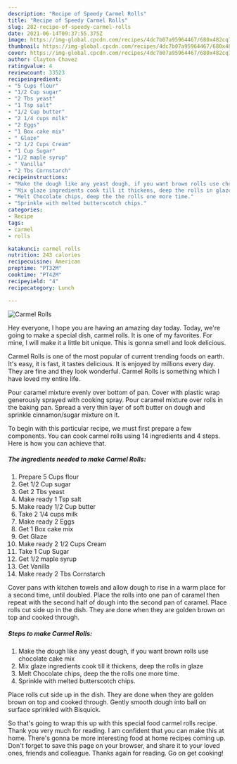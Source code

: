 ```yaml
---
description: "Recipe of Speedy Carmel Rolls"
title: "Recipe of Speedy Carmel Rolls"
slug: 282-recipe-of-speedy-carmel-rolls
date: 2021-06-14T09:37:55.375Z
image: https://img-global.cpcdn.com/recipes/4dc7b07a95964467/680x482cq70/carmel-rolls-recipe-main-photo.jpg
thumbnail: https://img-global.cpcdn.com/recipes/4dc7b07a95964467/680x482cq70/carmel-rolls-recipe-main-photo.jpg
cover: https://img-global.cpcdn.com/recipes/4dc7b07a95964467/680x482cq70/carmel-rolls-recipe-main-photo.jpg
author: Clayton Chavez
ratingvalue: 4
reviewcount: 33523
recipeingredient:
- "5 Cups flour"
- "1/2 Cup sugar"
- "2 Tbs yeast"
- "1 Tsp salt"
- "1/2 Cup butter"
- "2 1/4 cups milk"
- "2 Eggs"
- "1 Box cake mix"
- " Glaze"
- "2 1/2 Cups Cream"
- "1 Cup Sugar"
- "1/2 maple syrup"
- " Vanilla"
- "2 Tbs Cornstarch"
recipeinstructions:
- "Make the dough like any yeast dough, if you want brown rolls use chocolate cake mix"
- "Mix glaze ingredients cook till it thickens, deep the rolls in glaze"
- "Melt Chocolate chips, deep the the rolls one more time."
- "Sprinkle with melted butterscotch chips."
categories:
- Recipe
tags:
- carmel
- rolls

katakunci: carmel rolls 
nutrition: 243 calories
recipecuisine: American
preptime: "PT32M"
cooktime: "PT42M"
recipeyield: "4"
recipecategory: Lunch

---
```



![Carmel Rolls](https://img-global.cpcdn.com/recipes/4dc7b07a95964467/680x482cq70/carmel-rolls-recipe-main-photo.jpg)

Hey everyone, I hope you are having an amazing day today. Today, we're going to make a special dish, carmel rolls. It is one of my favorites. For mine, I will make it a little bit unique. This is gonna smell and look delicious.

Carmel Rolls is one of the most popular of current trending foods on earth. It's easy, it is fast, it tastes delicious. It is enjoyed by millions every day. They are fine and they look wonderful. Carmel Rolls is something which I have loved my entire life.

Pour caramel mixture evenly over bottom of pan. Cover with plastic wrap generously sprayed with cooking spray. Pour caramel mixture over rolls in the baking pan. Spread a very thin layer of soft butter on dough and sprinkle cinnamon/sugar mixture on it.


To begin with this particular recipe, we must first prepare a few components. You can cook carmel rolls using 14 ingredients and 4 steps. Here is how you can achieve that.

<!--inarticleads1-->

##### The ingredients needed to make Carmel Rolls:

1. Prepare 5 Cups flour
1. Get 1/2 Cup sugar
1. Get 2 Tbs yeast
1. Make ready 1 Tsp salt
1. Make ready 1/2 Cup butter
1. Take 2 1/4 cups milk
1. Make ready 2 Eggs
1. Get 1 Box cake mix
1. Get  Glaze
1. Make ready 2 1/2 Cups Cream
1. Take 1 Cup Sugar
1. Get 1/2 maple syrup
1. Get  Vanilla
1. Make ready 2 Tbs Cornstarch


Cover pans with kitchen towels and allow dough to rise in a warm place for a second time, until doubled. Place the rolls into one pan of caramel then repeat with the second half of dough into the second pan of caramel. Place rolls cut side up in the dish. They are done when they are golden brown on top and cooked through. 

<!--inarticleads2-->

##### Steps to make Carmel Rolls:

1. Make the dough like any yeast dough, if you want brown rolls use chocolate cake mix
1. Mix glaze ingredients cook till it thickens, deep the rolls in glaze
1. Melt Chocolate chips, deep the the rolls one more time.
1. Sprinkle with melted butterscotch chips.


Place rolls cut side up in the dish. They are done when they are golden brown on top and cooked through. Gently smooth dough into ball on surface sprinkled with Bisquick. 

So that's going to wrap this up with this special food carmel rolls recipe. Thank you very much for reading. I am confident that you can make this at home. There's gonna be more interesting food at home recipes coming up. Don't forget to save this page on your browser, and share it to your loved ones, friends and colleague. Thanks again for reading. Go on get cooking!
